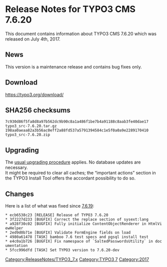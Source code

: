 Release Notes for TYPO3 CMS 7.6.20
==================================

This document contains information about TYPO3 CMS 7.6.20 which was
released on July 4th, 2017.

News
----

This version is a maintenance release and contains bug fixes only.

Download
--------

<https://typo3.org/download/>

SHA256 checksums
----------------

    7c930d86f5fa8d8a97b562dc9b90c8a1a486f1be7b4a91188c8aab3fe40dae17  typo3_src-7.6.20.tar.gz
    198aa0aeaa82a3b56ac0eff2a88fd537a5791394584c1e5f0a0a9e2289170410  typo3_src-7.6.20.zip

Upgrading
---------

The [usual upgrading
procedure](https://docs.typo3.org/typo3cms/InstallationGuide/) applies.
No database updates are necessary.\
It might be required to clear all caches; the “important actions”
section in the TYPO3 Install Tool offers the accordant possibility to do
so.

Changes
-------

Here is a list of what was fixed since
[7.6.19](TYPO3_CMS_7.6.19 "wikilink"):

`* ecb6538c23 [RELEASE] Release of TYPO3 7.6.20`\
`* 3f2227d233 [BUGFIX] Correct the replace section of sysext:lang`\
`* a928f30c02 [BUGFIX] Fully initialize ContentObjectRenderer in HtmlViewHelper`\
`* 2ed9d0b71e [BUGFIX] Validate FormEngine fields on load`\
`* 4980a61478 [TASK] bamboo 7.6 test specs and pgsql install test`\
`` * e4c0a1b726 [BUGFIX] Fix namespace of `SaltedPasswordsUtility` in documentation ``\
`* 5fcc996dfd [TASK] Set TYPO3 version to 7.6.20-dev`

<Category:ReleaseNotes/TYPO3_7.x> [Category:TYPO3
7](Category:TYPO3_7 "wikilink") <Category:2017>
